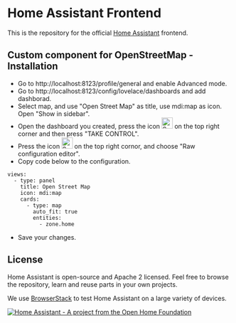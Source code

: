 # Home Assistant Frontend

This is the repository for the official [Home Assistant](https://home-assistant.io) frontend.

## Custom component for OpenStreetMap - Installation
- Go to http://localhost:8123/profile/general and enable Advanced mode.
- Go to http://localhost:8123/config/lovelace/dashboards and add dashborad.
- Select map, and use "Open Street Map" as title, use mdi:map as icon. Open "Show in sidebar".
- Open the dashboard you created, press the icon <img width="25" height="25" alt="Screenshot 2024-12-10 at 23 08 59" src="https://github.com/user-attachments/assets/72adaa1b-0426-4d77-8ad5-8ce6ecc87aa0">
on the top right corner and then press "TAKE CONTROL".
- Press the icon <img width="25" height="25" alt="Screenshot 2024-12-10 at 23 09 56" src="https://github.com/user-attachments/assets/1f1176a8-65a3-4aaf-834d-85cebd09b4c0"> on the top right cornor, and choose "Raw configuration editor".
- Copy code below to the configuration.
```language
views:
  - type: panel
    title: Open Street Map
    icon: mdi:map
    cards:
      - type: map
        auto_fit: true
        entities:
          - zone.home
```
- Save your changes.
  
## License

Home Assistant is open-source and Apache 2 licensed. Feel free to browse the repository, learn and reuse parts in your own projects.

We use [BrowserStack](https://www.browserstack.com) to test Home Assistant on a large variety of devices.

[![Home Assistant - A project from the Open Home Foundation](https://www.openhomefoundation.org/badges/home-assistant.png)](https://www.openhomefoundation.org/)
